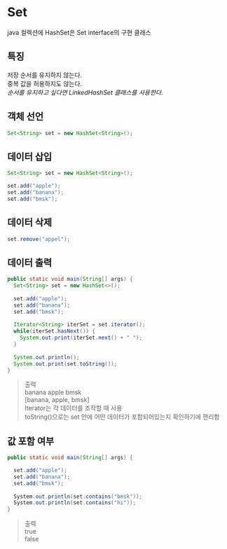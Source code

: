 # Set
java 컬렉션에 HashSet은 Set interface의 구현 클래스

## 특징
저장 순서를 유지하지 않는다.\
중복 값을 허용하지도 않는다.\
*순서를 유지하고 싶다면 LinkedHashSet 클래스를 사용한다.*

## 객체 선언
```java
Set<String> set = new HashSet<String>();
```

## 데이터 삽입
```java
Set<String> set = new HashSet<String>();

set.add("apple");
set.add("banana");
set.add("bmsk");
```

## 데이터 삭제
```java
set.remove("appel");
```

## 데이터 출력
```java
public static void main(String[] args) {
  Set<String> set = new HashSet<>();
  
  set.add("apple");
  set.add("banana");
  set.add("bmsk");
  
  Iterator<String> iterSet = set.iterator();
  while(iterSet.hasNext()) {
    System.out.print(iterSet.next() + " ");
  }
  
  System.out.println();
  System.out.print(set.toString());
}
```
>출력\
>banana apple bmsk \
>[banana, apple, bmsk]\
Iterator는 각 데이터를 조작할 때 사용\
toString()으로는 set 안에 어떤 데이터가 포함되어있는지 확인하기에 편리함

## 값 포함 여부
```java
public static void main(String[] args) {

  set.add("apple");
  set.add("banana");
  set.add("bmsk");
    
  System.out.println(set.contains("bmsk"));
  System.out.println(set.contains("hi"));
}
```
>출력\
>true\
>false
